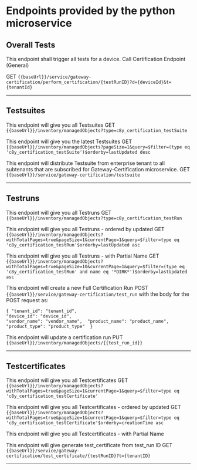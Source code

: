 # Endpoints provided by the python microservice

## Overall Tests

This endpoint shall trigger all tests for a device. Call Certification Endpoint (General)

GET `{{baseUrl}}/service/gateway-certification/perform_certification/{testRunID}?d={deviceId}&t={tenantId}`

---

## Testsuites

This endpoint will give you all Testsuites
GET `{{baseUrl}}/inventory/managedObjects?type=c8y_certification_testSuite`

This endpoint will give you the latest Testsuites
GET `{{baseUrl}}/inventory/managedObjects?pageSize=1&query=$filter=(type eq 'c8y_certification_testSuite')$orderby=lastUpdated desc`

This endpoint will distribute Testsuite from enterprise tenant to all subtenants that are subscribed for Gateway-Certification microservice.
GET `{{baseUrl}}/service/gateway-certification/testsuite`


---

## Testruns

This endpoint will give you all Testruns
GET `{{baseUrl}}/inventory/managedObjects?type=c8y_certification_testRun`

This endpoint will give you all Testruns - ordered by updated
GET `{{baseUrl}}/inventory/managedObjects?withTotalPages=true&pageSize=1&currentPage=1&query=$filter=type eq 'c8y_certification_testRun'$orderby=lastUpdated asc`

This endpoint will give you all Testruns - with Partial Name
GET `{{baseUrl}}/inventory/managedObjects?withTotalPages=true&pageSize=10&currentPage=1&query=$filter=(type eq 'c8y_certification_testRun' and name eq '*DIRK*')$orderby=lastUpdated asc`

This endpoint will create a new Full Certification Run
POST `{{baseUrl}}/service/gateway-certification/test_run` with the body for the POST request as:

`{
 "tenant_id": "tenant_id",                               
 "device_id": "device_id",                               
 "vendor_name": "vendor_name", 
 "product_name": "product_name", 
 "product_type": "product_type" 
 }`


This endpoint will update a certification run
PUT `{{baseUrl}}/inventory/managedObjects/{{test_run_id}}`


---

## Testcertificates

This endpoint will give you all Testcertificates
GET `{{baseUrl}}/inventory/managedObjects?withTotalPages=true&pageSize=1&currentPage=1&query=$filter=type eq 'c8y_certification_testCertificate'`

This endpoint will give you all Testcertificates - ordered by updated
GET `{{baseUrl}}/inventory/managedObjects?withTotalPages=true&pageSize=1&currentPage=1&query=$filter=type eq 'c8y_certification_testCertificate'$orderby=creationTime asc`

This endpoint will give you all Testcertificates - with Partial Name

This endpoint will give generate test_certificate from test_run ID
GET `{{baseUrl}}/service/gateway-certification/test_certificate/{testRunID}?t={tenantID}`

---
